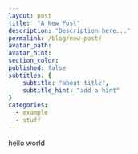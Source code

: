 ```yaml
---
layout: post
title:  "A New Post"
description: "Description here..."
permalink: /blog/new-post/
avatar_path: 
avatar_hint: 
section_color:
published: false
subtitles: {
	subtitle: "about title",
	subtitle_hint: "add a hint"
}
categories:
  - example
  - stuff
---
```


hello world

